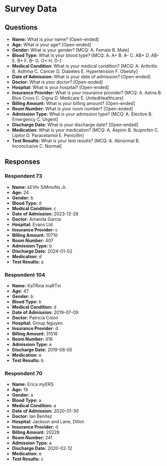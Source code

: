 # Survey Data

## Questions

- **Name:** What is your name? [Open-ended]
- **Age:** What is your age? [Open-ended]
- **Gender:** What is your gender? [MCQ: A. Female B. Male]
- **Blood Type:** What is your blood type? [MCQ: A. A+ B. A- C. AB+ D. AB- E. B+ F. B- G. O+ H. O-]
- **Medical Condition:** What is your medical condition? [MCQ: A. Arthritis B. Asthma C. Cancer D. Diabetes E. Hypertension F. Obesity]
- **Date of Admission:** What is your date of admission? [Open-ended]
- **Doctor:** What is your doctor? [Open-ended]
- **Hospital:** What is your hospital? [Open-ended]
- **Insurance Provider:** What is your insurance provider? [MCQ: A. Aetna B. Blue Cross C. Cigna D. Medicare E. UnitedHealthcare]
- **Billing Amount:** What is your billing amount? [Open-ended]
- **Room Number:** What is your room number? [Open-ended]
- **Admission Type:** What is your admission type? [MCQ: A. Elective B. Emergency C. Urgent]
- **Discharge Date:** What is your discharge date? [Open-ended]
- **Medication:** What is your medication? [MCQ: A. Aspirin B. Ibuprofen C. Lipitor D. Paracetamol E. Penicillin]
- **Test Results:** What is your test results? [MCQ: A. Abnormal B. Inconclusive C. Normal]

## Responses

### Respondent 73

- **Name:** kEVIn SiMmoNs Jr.
- **Age:** 24
- **Gender:** b
- **Blood Type:** d
- **Medical Condition:** c
- **Date of Admission:** 2023-12-28
- **Doctor:** Amanda Garcia
- **Hospital:** Evans Ltd
- **Insurance Provider:** c
- **Billing Amount:** 10710
- **Room Number:** 407
- **Admission Type:** b
- **Discharge Date:** 2024-01-02
- **Medication:** d
- **Test Results:** a

### Respondent 104

- **Name:** KaTRina maRTin
- **Age:** 47
- **Gender:** b
- **Blood Type:** b
- **Medical Condition:** d
- **Date of Admission:** 2019-07-09
- **Doctor:** Patricia Colon
- **Hospital:** Group Nguyen
- **Insurance Provider:** d
- **Billing Amount:** 31516
- **Room Number:** 418
- **Admission Type:** a
- **Discharge Date:** 2019-08-05
- **Medication:** e
- **Test Results:** b

### Respondent 70

- **Name:** Erica myERS
- **Age:** 19
- **Gender:** a
- **Blood Type:** a
- **Medical Condition:** a
- **Date of Admission:** 2020-01-30
- **Doctor:** Ian Benitez
- **Hospital:** Jackson and Lane, Dillon
- **Insurance Provider:** d
- **Billing Amount:** 20228
- **Room Number:** 241
- **Admission Type:** a
- **Discharge Date:** 2020-02-12
- **Medication:** e
- **Test Results:** c
